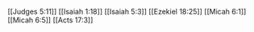 [[Judges 5:11]]
[[Isaiah 1:18]]
[[Isaiah 5:3]]
[[Ezekiel 18:25]]
[[Micah 6:1]]
[[Micah 6:5]]
[[Acts 17:3]]
